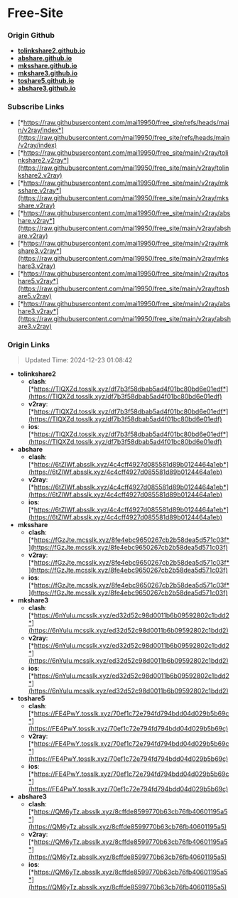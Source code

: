# Free-Site

### Origin Github

- [**tolinkshare2.github.io**](https://github.com/tolinkshare2/tolinkshare2.github.io)
- [**abshare.github.io**](https://github.com/abshare/abshare.github.io)
- [**mksshare.github.io**](https://github.com/mksshare/mksshare.github.io)
- [**mkshare3.github.io**](https://github.com/mkshare3/mkshare3.github.io)
- [**toshare5.github.io**](https://github.com/toshare5/toshare5.github.io)
- [**abshare3.github.io**](https://github.com/abshare3/abshare3.github.io)

### Subscribe Links

- [*https://raw.githubusercontent.com/mai19950/free_site/refs/heads/main/v2ray/index*](https://raw.githubusercontent.com/mai19950/free_site/refs/heads/main/v2ray/index)
- [*https://raw.githubusercontent.com/mai19950/free_site/main/v2ray/tolinkshare2.v2ray*](https://raw.githubusercontent.com/mai19950/free_site/main/v2ray/tolinkshare2.v2ray)
- [*https://raw.githubusercontent.com/mai19950/free_site/main/v2ray/mksshare.v2ray*](https://raw.githubusercontent.com/mai19950/free_site/main/v2ray/mksshare.v2ray)
- [*https://raw.githubusercontent.com/mai19950/free_site/main/v2ray/abshare.v2ray*](https://raw.githubusercontent.com/mai19950/free_site/main/v2ray/abshare.v2ray)
- [*https://raw.githubusercontent.com/mai19950/free_site/main/v2ray/mkshare3.v2ray*](https://raw.githubusercontent.com/mai19950/free_site/main/v2ray/mkshare3.v2ray)
- [*https://raw.githubusercontent.com/mai19950/free_site/main/v2ray/toshare5.v2ray*](https://raw.githubusercontent.com/mai19950/free_site/main/v2ray/toshare5.v2ray)
- [*https://raw.githubusercontent.com/mai19950/free_site/main/v2ray/abshare3.v2ray*](https://raw.githubusercontent.com/mai19950/free_site/main/v2ray/abshare3.v2ray)

### Origin Links

> Updated Time: 2024-12-23 01:08:42

- **tolinkshare2**
  - **clash**: [*https://TIQXZd.tosslk.xyz/df7b3f58dbab5ad4f01bc80bd6e01edf*](https://TIQXZd.tosslk.xyz/df7b3f58dbab5ad4f01bc80bd6e01edf)
  - **v2ray**: [*https://TIQXZd.tosslk.xyz/df7b3f58dbab5ad4f01bc80bd6e01edf*](https://TIQXZd.tosslk.xyz/df7b3f58dbab5ad4f01bc80bd6e01edf)
  - **ios**: [*https://TIQXZd.tosslk.xyz/df7b3f58dbab5ad4f01bc80bd6e01edf*](https://TIQXZd.tosslk.xyz/df7b3f58dbab5ad4f01bc80bd6e01edf)
- **abshare**
  - **clash**: [*https://6tZlWf.absslk.xyz/4c4cff4927d085581d89b0124464a1eb*](https://6tZlWf.absslk.xyz/4c4cff4927d085581d89b0124464a1eb)
  - **v2ray**: [*https://6tZlWf.absslk.xyz/4c4cff4927d085581d89b0124464a1eb*](https://6tZlWf.absslk.xyz/4c4cff4927d085581d89b0124464a1eb)
  - **ios**: [*https://6tZlWf.absslk.xyz/4c4cff4927d085581d89b0124464a1eb*](https://6tZlWf.absslk.xyz/4c4cff4927d085581d89b0124464a1eb)
- **mksshare**
  - **clash**: [*https://fGzJte.mcsslk.xyz/8fe4ebc9650267cb2b58dea5d571c03f*](https://fGzJte.mcsslk.xyz/8fe4ebc9650267cb2b58dea5d571c03f)
  - **v2ray**: [*https://fGzJte.mcsslk.xyz/8fe4ebc9650267cb2b58dea5d571c03f*](https://fGzJte.mcsslk.xyz/8fe4ebc9650267cb2b58dea5d571c03f)
  - **ios**: [*https://fGzJte.mcsslk.xyz/8fe4ebc9650267cb2b58dea5d571c03f*](https://fGzJte.mcsslk.xyz/8fe4ebc9650267cb2b58dea5d571c03f)
- **mkshare3**
  - **clash**: [*https://6nYuIu.mcsslk.xyz/ed32d52c98d0011b6b09592802c1bdd2*](https://6nYuIu.mcsslk.xyz/ed32d52c98d0011b6b09592802c1bdd2)
  - **v2ray**: [*https://6nYuIu.mcsslk.xyz/ed32d52c98d0011b6b09592802c1bdd2*](https://6nYuIu.mcsslk.xyz/ed32d52c98d0011b6b09592802c1bdd2)
  - **ios**: [*https://6nYuIu.mcsslk.xyz/ed32d52c98d0011b6b09592802c1bdd2*](https://6nYuIu.mcsslk.xyz/ed32d52c98d0011b6b09592802c1bdd2)
- **toshare5**
  - **clash**: [*https://FE4PwY.tosslk.xyz/70ef1c72e794fd794bdd04d029b5b69c*](https://FE4PwY.tosslk.xyz/70ef1c72e794fd794bdd04d029b5b69c)
  - **v2ray**: [*https://FE4PwY.tosslk.xyz/70ef1c72e794fd794bdd04d029b5b69c*](https://FE4PwY.tosslk.xyz/70ef1c72e794fd794bdd04d029b5b69c)
  - **ios**: [*https://FE4PwY.tosslk.xyz/70ef1c72e794fd794bdd04d029b5b69c*](https://FE4PwY.tosslk.xyz/70ef1c72e794fd794bdd04d029b5b69c)
- **abshare3**
  - **clash**: [*https://QM6yTz.absslk.xyz/8cffde8599770b63cb76fb40601195a5*](https://QM6yTz.absslk.xyz/8cffde8599770b63cb76fb40601195a5)
  - **v2ray**: [*https://QM6yTz.absslk.xyz/8cffde8599770b63cb76fb40601195a5*](https://QM6yTz.absslk.xyz/8cffde8599770b63cb76fb40601195a5)
  - **ios**: [*https://QM6yTz.absslk.xyz/8cffde8599770b63cb76fb40601195a5*](https://QM6yTz.absslk.xyz/8cffde8599770b63cb76fb40601195a5)
